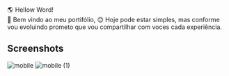 
🌎 Hellow Word!<br>
💞 Bem vindo ao meu portifólio,
😊 Hoje pode estar simples, mas conforme vou evoluindo prometo que vou compartilhar com voces cada experiência.


## Screenshots

![mobile](https://user-images.githubusercontent.com/106698637/214453314-9fa55eb3-7ada-48f1-9315-18e2848d3e62.png)
![mobile (1)](https://user-images.githubusercontent.com/106698637/214453322-e7bc6811-d7d3-4ef6-b3e7-b99a5221bd5d.png)

